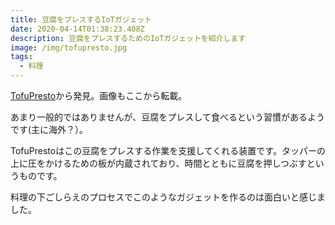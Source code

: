 ```yaml
---
title: 豆腐をプレスするIoTガジェット
date: 2020-04-14T01:38:23.408Z
description: 豆腐をプレスするためのIoTガジェットを紹介します
image: /img/tofupresto.jpg
tags:
  - 料理
---
```

[TofuPresto](https://devpost.com/software/tofupresto)から発見。画像もここから転載。

あまり一般的ではありませんが、豆腐をプレスして食べるという習慣があるようです(主に海外？）。

TofuPrestoはこの豆腐をプレスする作業を支援してくれる装置です。タッパーの上に圧をかけるための板が内蔵されており、時間とともに豆腐を押しつぶすというものです。

料理の下ごしらえのプロセスでこのようなガジェットを作るのは面白いと感じました。
